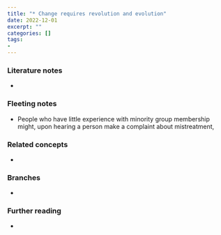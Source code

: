```yaml
---
title: "* Change requires revolution and evolution"
date: 2022-12-01
excerpt: ""
categories: []
tags:
-
---
```

### Literature notes
- 

### Fleeting notes
- People who have little experience with minority group membership might, upon hearing a person make a complaint about mistreatment, 

### Related concepts
- 

### Branches
- 

### Further reading
- 